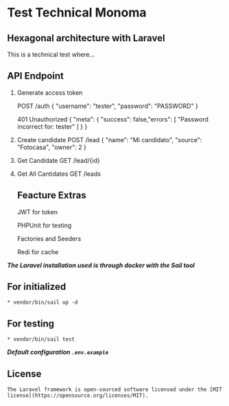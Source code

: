 # Test Technical Monoma

## Hexagonal architecture with Laravel

This is a technical test where...

## API Endpoint
1. Generate access token
 
    POST /auth
    {
    "username": "tester",
    "password": "PASSWORD"
    }

   401 Unauthorized
    {
        "meta": { "success":
        false,"errors": [
        "Password incorrect for: tester"
        ]
     }
    }
3. Create candidate
   POST /lead
   {
    "name": "Mi candidato",
    "source": "Fotocasa",
    "owner": 2
    }
   
4. Get Candidate 
    GET /lead/{id}
    
5. Get All Cantidates
    GET /leads

    ## Feacture Extras
    
    JWT for token
    
    PHPUnit for testing
    
    Factories and Seeders
    
    Redi for cache

***The Laravel installation used is through docker with the Sail tool***


## For initialized
    * vendor/bin/sail up -d
## For testing
    * vendor/bin/sail test

***Default configuration `.env.example`***

## License

    The Laravel framework is open-sourced software licensed under the [MIT license](https://opensource.org/licenses/MIT).
    

  

